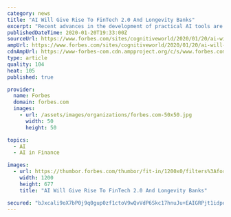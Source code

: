 ```yaml
---
category: news
title: "AI Will Give Rise To FinTech 2.0 And Longevity Banks"
excerpt: "Recent advances in the development of practical AI tools are enabling advanced FinTech solutions. Longevity Banks and FinTech 2.0 services will attract people who want to optimize their wealthspan."
publishedDateTime: 2020-01-20T19:33:00Z
sourceUrl: https://www.forbes.com/sites/cognitiveworld/2020/01/20/ai-will-give-rise-to-fintech-20-and-longevity-banks/
ampUrl: https://www.forbes.com/sites/cognitiveworld/2020/01/20/ai-will-give-rise-to-fintech-20-and-longevity-banks/amp/
cdnAmpUrl: https://www-forbes-com.cdn.ampproject.org/c/s/www.forbes.com/sites/cognitiveworld/2020/01/20/ai-will-give-rise-to-fintech-20-and-longevity-banks/amp/
type: article
quality: 104
heat: 105
published: true

provider:
  name: Forbes
  domain: forbes.com
  images:
    - url: /assets/images/organizations/forbes.com-50x50.jpg
      width: 50
      height: 50

topics:
  - AI
  - AI in Finance

images:
  - url: https://thumbor.forbes.com/thumbor/fit-in/1200x0/filters%3Aformat%28jpg%29/https%3A%2F%2Fspecials-images.forbesimg.com%2Fimageserve%2F5e25ff83a854780006cb4866%2F0x0.jpg%3FcropX1%3D0%26cropX2%3D1462%26cropY1%3D25%26cropY2%3D849
    width: 1200
    height: 677
    title: "AI Will Give Rise To FinTech 2.0 And Longevity Banks"

secured: "bJxcali9oX7bP0j9q0gup0zf1ctoV9wQvVdP6Skc17hnuJu+EAIGRPjt1idpqDEVttoS9fSbmGrs4Lh2YSGr7MYT3N9WNyf2GzdNO+HCQ08nyqRanHRAP+aNwPfDX73yJxJsZb+SnxjMND8mpJZqooboJkeG7BexbxPOk5vRjXooUUNjR2gJ8wuk+UTxE7vr3gkPbJwjt8gwQXMHQmVO3HaBViLWPqEFtPMnKujICDl7FcYep8JztgylDeWynieTm8ALfnevZT7dIsZa/gHWRrIckFrFd6w55H2BAFKZghJZ82DSs63yejKUVfJd4YGIF+sQqGhoRV9kYMpRkj2if+NNj3yGdeoKV3ySjOK4zZ6Tik6UsEHUbVM5syd21I523CCsjzMQzMFtqQFXWjSHUr/chvoysp2QmGpxoDnALQawfKym5gYZPfJQFXWLyczq+wVHvi4bPZ/oaCml+Sl1lQ==;ZJpUKfZwiM+Qg6in9INbfQ=="
---
```


